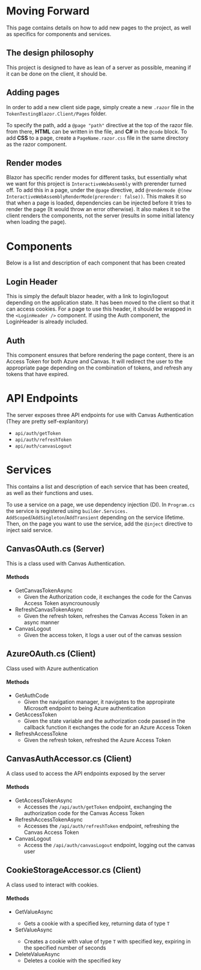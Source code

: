 # Moving Forward

This page contains details on how to add new pages to the project, as well as specifics for components and services.

## The design philosophy

This project is designed to have as lean of a server as possible, meaning if it can be done on the client, it should be.

## Adding pages

In order to add a new client side page, simply create a new `.razor` file in the `TokenTestingBlazor.Client/Pages` folder.

To specify the path, add a `@page "path"` directive at the top of the razor file. from there, **HTML** can be written in the file, and **C#** in the `@code` block.
To add **CSS** to a page, create a `PageName.razor.css` file in the same directory as the razor component.

## Render modes

Blazor has specific render modes for different tasks, but essentially what we want for this project is `InteractiveWebAssembly` with prerender turned off. To add this in a page,
under the `@page` directive, add `@rendermode @(new InteractiveWebAssemblyRenderMode(prerender: false))`. This makes it so that when a page is loaded, dependencies can be injected before it tries to render the page (It would throw an error otherwise). It also makes it so the client renders the components, not the server (results in some initial latency when loading the page).

# Components

Below is a list and description of each component that has been created

## Login Header

This is simply the default blazor header, with a link to login/logout depending on the application state. It has been moved to the client so that it can access cookies.
For a page to use this header, it should be wrapped in the `<LoginHeader />` component. If using the Auth component, the LoginHeader is already included.

## Auth

This component ensures that before rendering the page content, there is an Access Token for both Azure and Canvas. It will redirect the user to the appropriate page depending on the combination of tokens, and refresh any tokens that have expired.

# API Endpoints

The server exposes three API endpoints for use with Canvas Authentication (They are pretty self-explanitory)

- `api/auth/getToken`
- `api/auth/refreshToken`
- `api/auth/canvasLogout`

# Services

This contains a list and description of each service that has been created, as well as their functions and uses.

To use a service on a page, we use dependency injection (DI). In `Program.cs` the service is registered using `builder.Services.` `AddScoped`/`AddSingleton`/`AddTransient` depending on the service lifetime.
Then, on the page you want to use the service, add the `@inject` directive to inject said service.

## CanvasOAuth.cs (Server)

This is a class used with Canvas Authentication.

#### Methods

- GetCanvasTokenAsync
    - Given the Authorization code, it exchanges the code for the Canvas Access Token asyncrounously
- RefreshCanvasTokenAsync
    - Given the refresh token, refreshes the Canvas Access Token in an async manner
- CanvasLogout
    - Given the access token, it logs a user out of the canvas session

## AzureOAuth.cs (Client)

Class used with Azure authentication

#### Methods

- GetAuthCode
    - Given the navigation manager, it navigates to the appropirate Microsoft endpoint to being Azure authentication
- GetAccessToken
    - Given the state variable and the authorization code passed in the callback function it exchanges the code for an Azure Access Token
- RefreshAccessTokne
    - Given the refresh token, refreshed the Azure Access Token

## CanvasAuthAccessor.cs (Client)

A class used to access the API endpoints exposed by the server

#### Methods

- GetAccessTokenAsync
    - Accesses the `/api/auth/getToken` endpoint, exchanging the authorization code for the Canvas Access Token
- RefreshAccessTokenAsync
    - Accesses the `/api/auth/refreshToken` endpoint, refreshing the Canvas Access Token
- CanvasLogout
    - Access the `/api/auth/canvasLogout` endpoint, logging out the canvas user

## CookieStorageAccessor.cs (Client)

A class used to interact with cookies.

#### Methods

- GetValueAsync<T>
    - Gets a cookie with a specified key, returning data of type `T`
- SetValueAsync<T>
    - Creates a cookie with value of type `T` with specified key, expiring in the specified number of seconds
- DeleteValueAsync
    - Deletes a cookie with the specified key

